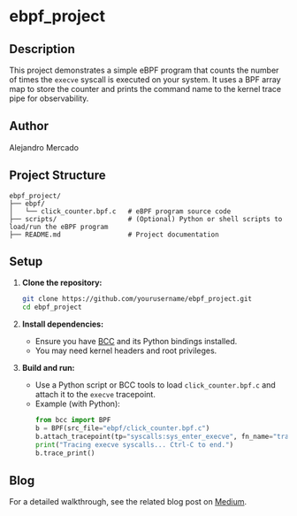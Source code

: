 # ebpf_project

## Description
This project demonstrates a simple eBPF program that counts the number of times the `execve` syscall is executed on your system. It uses a BPF array map to store the counter and prints the command name to the kernel trace pipe for observability.

## Author
Alejandro Mercado 

## Project Structure
```
ebpf_project/
├── ebpf/
│   └── click_counter.bpf.c   # eBPF program source code
├── scripts/                  # (Optional) Python or shell scripts to load/run the eBPF program
├── README.md                 # Project documentation
```

## Setup

1. **Clone the repository:**
   ```bash
   git clone https://github.com/yourusername/ebpf_project.git
   cd ebpf_project
   ```

2. **Install dependencies:**
   - Ensure you have [BCC](https://github.com/iovisor/bcc) and its Python bindings installed.
   - You may need kernel headers and root privileges.

3. **Build and run:**
   - Use a Python script or BCC tools to load `click_counter.bpf.c` and attach it to the `execve` tracepoint.
   - Example (with Python):
     ```python
     from bcc import BPF
     b = BPF(src_file="ebpf/click_counter.bpf.c")
     b.attach_tracepoint(tp="syscalls:sys_enter_execve", fn_name="trace")
     print("Tracing execve syscalls... Ctrl-C to end.")
     b.trace_print()
     ```

## Blog

For a detailed walkthrough, see the related blog post on [Medium](https://alexmarket.medium.com/).
